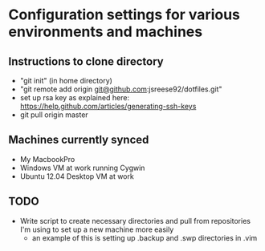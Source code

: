 # Configuration settings for various environments and machines

## Instructions to clone directory
* "git init" (in home directory)
* "git remote add origin git@github.com:jsreese92/dotfiles.git"
* set up rsa key as explained here: https://help.github.com/articles/generating-ssh-keys
* git pull origin master

## Machines currently synced
* My MacbookPro
* Windows VM at work running Cygwin
* Ubuntu 12.04 Desktop VM at work

## TODO
* Write script to create necessary directories and pull from repositories I'm using
to set up a new machine more easily
  * an example of this is setting up .backup and .swp directories in .vim

